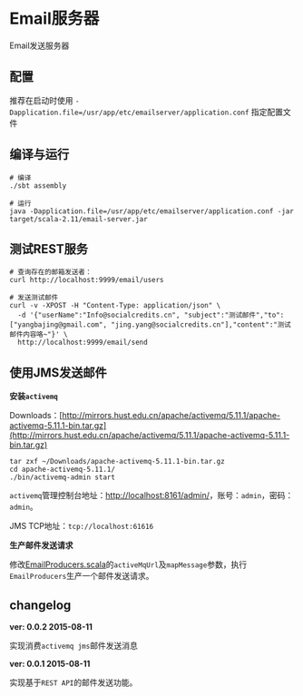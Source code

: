 # Email服务器

Email发送服务器

## 配置

推荐在启动时使用 `-Dapplication.file=/usr/app/etc/emailserver/application.conf` 指定配置文件


## 编译与运行

```
# 编译
./sbt assembly

# 运行
java -Dapplication.file=/usr/app/etc/emailserver/application.conf -jar target/scala-2.11/email-server.jar
```


## 测试REST服务

```
# 查询存在的邮箱发送者：
curl http://localhost:9999/email/users

# 发送测试邮件
curl -v -XPOST -H "Content-Type: application/json" \
  -d '{"userName":"Info@socialcredits.cn", "subject":"测试邮件","to":["yangbajing@gmail.com", "jing.yang@socialcredits.cn"],"content":"测试邮件内容咯~"}' \
  http://localhost:9999/email/send

```


## 使用JMS发送邮件

**安装`activemq`**

Downloads：[http://mirrors.hust.edu.cn/apache/activemq/5.11.1/apache-activemq-5.11.1-bin.tar.gz](http://mirrors.hust.edu.cn/apache/activemq/5.11.1/apache-activemq-5.11.1-bin.tar.gz)

```
tar zxf ~/Downloads/apache-activemq-5.11.1-bin.tar.gz
cd apache-activemq-5.11.1/
./bin/activemq-admin start
```

`activemq`管理控制台地址：[http://localhost:8161/admin/](http://localhost:8161/admin/)，账号：`admin`，密码：`admin`。

JMS TCP地址：`tcp://localhost:61616`

**生产邮件发送请求**

修改[EmailProducers.scala](https://github.com/yangbajing/scala-applications/blob/master/email-server/src/main/scala/me/yangbajing/emailserver/demo/EmailProducers.scala)的`activeMqUrl`及`mapMessage`参数，执行`EmailProducers`生产一个邮件发送请求。


## changelog

**ver: 0.0.2 2015-08-11**

实现消费`activemq jms`邮件发送消息

**ver: 0.0.1 2015-08-11**

实现基于`REST API`的邮件发送功能。
